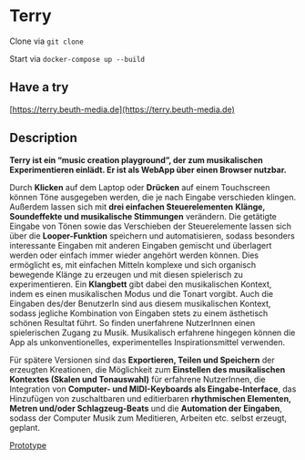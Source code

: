 # Terry
Clone via `git clone`

Start via `docker-compose up --build` 

## Have a try
[https://terry.beuth-media.de](https://terry.beuth-media.de)

## Description

**Terry ist ein “music creation playground”, der zum musikalischen Experimentieren einlädt. Er ist als WebApp über einen Browser nutzbar.**

Durch **Klicken** auf dem Laptop oder **Drücken** auf einem Touchscreen können Töne ausgegeben werden, die je nach Eingabe verschieden klingen. Außerdem lassen sich mit **drei einfachen Steuerelementen** __Klänge, Soundeffekte und musikalische Stimmungen__ verändern.
Die getätigte Eingabe von Tönen sowie das Verschieben der Steuerelemente lassen sich über die **Looper-Funktion** speichern und automatisieren, sodass besonders interessante Eingaben mit anderen Eingaben gemischt und überlagert werden oder einfach immer wieder angehört werden können. Dies ermöglicht es, mit einfachen Mitteln komplexe und sich organisch bewegende Klänge zu erzeugen und mit diesen spielerisch zu experimentieren.
Ein **Klangbett** gibt dabei den musikalischen Kontext, indem es einen musikalischen Modus und die Tonart vorgibt. Auch die Eingaben des/der BenutzerIn sind aus diesem musikalischen Kontext, sodass jegliche Kombination von Eingaben stets zu einem ästhetisch schönen Resultat führt.
So finden unerfahrene NutzerInnen einen spielerischen Zugang zu Musik. Musikalisch erfahrene hingegen können die App als unkonventionelles, experimentelles Inspirationsmittel verwenden.

Für spätere Versionen sind das **Exportieren, Teilen und Speichern** der erzeugten Kreationen, die Möglichkeit zum **Einstellen des musikalischen Kontextes (Skalen und Tonauswahl)** für erfahrene NutzerInnen, die Integration von **Computer- und MIDI-Keyboards als Eingabe-Interface**, das Hinzufügen von zuschaltbaren und editierbaren **rhythmischen Elementen, Metren und/oder Schlagzeug-Beats** und die **Automation der Eingaben**, sodass der Computer Musik zum Meditieren, Arbeiten etc. selbst erzeugt, geplant.

[Prototype](https://drive.google.com/file/d/1gm64TbXG5aPSyDNHDO_jUL-H9dWNx2wp/view?usp=sharing)
